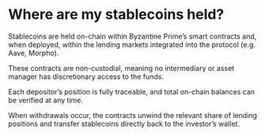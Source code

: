 # Where are my stablecoins held?

Stablecoins are held on-chain within Byzantine Prime’s smart contracts and, when deployed, within the lending markets integrated into the protocol (e.g. Aave, Morpho).

These contracts are non-custodial, meaning no intermediary or asset manager has discretionary access to the funds.

Each depositor’s position is fully traceable, and total on-chain balances can be verified at any time.

When withdrawals occur, the contracts unwind the relevant share of lending positions and transfer stablecoins directly back to the investor’s wallet.
